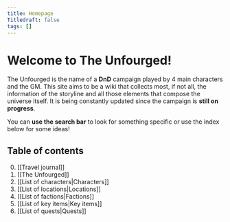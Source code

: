 ```yaml
---
title: Homepage
Titledraft: false
tags: []
---
```

# Welcome to The Unfourged!
The Unfourged is the name of a **DnD** campaign played by 4 main characters and the GM. This site aims to be a wiki that collects most, if not all, the information of the storyline and all those elements that compose the universe itself. It is being constantly updated since the campaign is **still on progress**.

You can **use the search bar** to look for something specific or use the index below for some ideas!
## Table of contents
0. [[Travel journal]]
1. [[The Unfourged]]
2. [[List of characters|Characters]]
3. [[List of locations|Locations]]
4. [[List of factions|Factions]]
5. [[List of key items|Key items]]
6. [[List of quests|Quests]]
